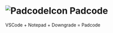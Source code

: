 # ![PadcodeIcon](https://user-images.githubusercontent.com/61837450/162478032-87f8f8de-92a5-43f5-8cd4-e1029d5b8378.png) Padcode
VSCode + Notepad + Downgrade = Padcode
